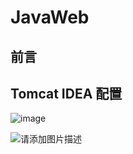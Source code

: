 # JavaWeb

## 前言

## Tomcat IDEA 配置

![image](https://cdn.jsdelivr.net/gh/CalvinHaynes/ImageHub@main/BlogImage/image.73md2zl1iug0.png)

![请添加图片描述](https://img-blog.csdnimg.cn/20201030201259893.png?x-oss-process=image/watermark,type_ZmFuZ3poZW5naGVpdGk,shadow_10,text_aHR0cHM6Ly9ibG9nLmNzZG4ubmV0L3FxXzM2MTg4MTI3,size_16,color_FFFFFF,t_70#pic_center)



